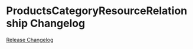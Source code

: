 # ProductsCategoryResourceRelationship Changelog

[Release Changelog](https://github.com/spryker/products-category-resource-relationship/releases)
